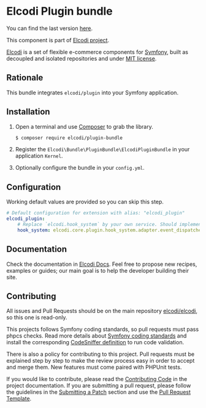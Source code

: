 Elcodi Plugin bundle
====================
You can find the last version [here](https://github.com/elcodi/plugin-bundle).

This component is part of [Elcodi project](https://github.com/elcodi).

[Elcodi](http://elcodi.io) is a set of flexible e-commerce components for [Symfony](http://symfony.com), built as decoupled and isolated repositories and under [MIT license](http://opensource.org/licenses/MIT).

Rationale
---------
This bundle integrates `elcodi/plugin` into your Symfony application.

Installation
------------
1. Open a terminal and use [Composer](https://getcomposer.org/download) to grab the library.
    ``` bash
    $ composer require elcodi/plugin-bundle
    ```

2. Register the `Elcodi\Bundle\PluginBundle\ElcodiPluginBundle` in your application `Kernel`.
3. Optionally configure the bundle in your `config.yml`.

Configuration
-------------
Working default values are provided so you can skip this step.

```yaml
# Default configuration for extension with alias: "elcodi_plugin"
elcodi_plugin:
    # Replace `elcodi.hook_system` by your own service. Should implement HookSystemInterface.
    hook_system: elcodi.core.plugin.hook_system.adapter.event_dispatcher
```

Documentation
-------------
Check the documentation in [Elcodi Docs](http://docs.elcodi.io). Feel free to propose new recipes, examples or guides; our main goal is to help the developer building their site.

Contributing
------------
All issues and Pull Requests should be on the main repository [elcodi/elcodi](https://github.com/elcodi/elcodi), so this one is read-only.

This projects follows Symfony coding standards, so pull requests must pass phpcs checks. Read more details about [Symfony coding standards](http://symfony.com/doc/current/contributing/code/standards.html) and install the corresponding [CodeSniffer definition](https://github.com/escapestudios/Symfony2-coding-standard) to run code validation.

There is also a policy for contributing to this project. Pull requests must be explained step by step to make the review process easy in order to accept and merge them. New features must come paired with PHPUnit tests.

If you would like to contribute, please read the [Contributing Code][1] in the project documentation. If you are submitting a pull request, please follow the guidelines in the [Submitting a Patch][2] section and use the [Pull Request Template][3].

[1]: http://symfony.com/doc/current/contributing/code/index.html
[2]: http://symfony.com/doc/current/contributing/code/patches.html#check-list
[3]: http://symfony.com/doc/current/contributing/code/patches.html#make-a-pull-request
